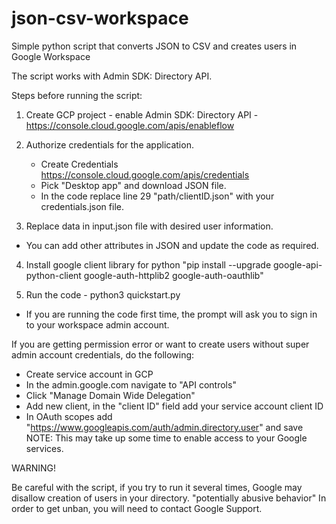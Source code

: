 # json-csv-workspace
Simple python script that converts JSON to CSV and creates users in Google Workspace

The script works with Admin SDK: Directory API.

Steps before running the script:

1. Create GCP project - enable Admin SDK: Directory API - https://console.cloud.google.com/apis/enableflow

2. Authorize credentials for the application.
   * Create Credentials https://console.cloud.google.com/apis/credentials 
   * Pick "Desktop app" and download JSON file. 
   * In the code replace line 29 "path/clientID.json" with your credentials.json file.

3. Replace data in input.json file with desired user information.
  * You can add other attributes in JSON and update the code as required.

4. Install google client library for python "pip install --upgrade google-api-python-client google-auth-httplib2 google-auth-oauthlib"

5. Run the code - python3 quickstart.py
  * If you are running the code first time, the prompt will ask you to sign in to your workspace admin account.


If you are getting permission error or want to create users without super admin account credentials, do the following:
   
   * Create service account in GCP
   * In the admin.google.com navigate to "API controls"
   * Click "Manage Domain Wide Delegation"
   * Add new client, in the "client ID" field add your service account client ID
   * In OAuth scopes add "https://www.googleapis.com/auth/admin.directory.user" and save
     NOTE: This may take up some time to enable access to your Google services.
     
    
WARNING!

Be careful with the script, if you try to run it several times, Google may disallow creation of users in your directory. "potentially abusive behavior"
In order to get unban, you will need to contact Google Support.
